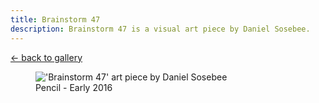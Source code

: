 ```yaml
---
title: Brainstorm 47
description: Brainstorm 47 is a visual art piece by Daniel Sosebee.
---
```


<a class="card" href="/art#brainstorm-47">← back to gallery</a>

<figure>
<img src="/assets/art/brainstorm-47.jpg" alt="'Brainstorm 47' art piece by Daniel Sosebee"/>
<figcaption>Pencil - Early 2016</figcaption>
</figure>
